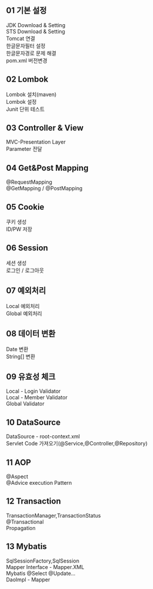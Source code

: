## 01 기본 설정<br/>
JDK Download & Setting<br/>
STS Download & Setting<br/>
Tomcat 연결<br/>
한글문자필터 설정<br/>
한글문자경로 문제 해결<br/>
pom.xml 버전변경<br/>

## 02 Lombok<br/>
Lombok 설치(maven)<br/>
Lombok 설정<br/>
Junit 단위 테스트<br/>

## 03 Controller & View
MVC-Presentation Layer<br/>
Parameter 전달<br/>

## 04 Get&Post Mapping
@RequestMapping<br/>
@GetMapping / @PostMapping<br/>

## 05 Cookie
쿠키 생성<br/>
ID/PW 저장<br/>

## 06 Session
세션 생성<br/>
로그인 / 로그아웃 <br/>

## 07 예외처리
Local 예외처리<br/>
Global 예외처리<br/>

## 08 데이터 변환
Date 변환<br/>
String[] 변환<br/>

## 09 유효성 체크
Local - Login Validator<br/>
Local - Member Validator<br/>
Global Validator<br/>

## 10 DataSource
DataSource - root-context.xml<br/>
Servlet Code 가져오기(@Service,@Controller,@Repository)<br/>

## 11 AOP
@Aspect <br/>
@Advice execution Pattern<br/>

## 12 Transaction <br/>
TransactionManager,TransactionStatus<br/>
@Transactional <br/>
Propagation <br/>

## 13 Mybatis
SqlSessionFactory,SqlSession <br/>
Mapper Interface - Mapper.XML <br/>
Mybatis @Select @Update...<br/>
DaoImpl - Mapper<br/>
